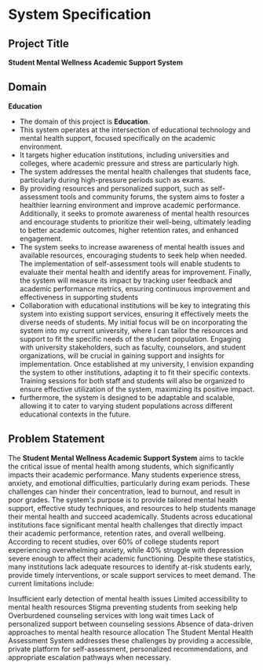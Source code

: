 # System Specification
## Project Title
**Student Mental Wellness Academic Support System**
## Domain
**Education**
* The domain of this project is **Education**.
* This system operates at the intersection of educational technology and mental health support, focused specifically on the academic environment.
* It targets higher education institutions, including universities and colleges, where academic pressure and stress are particularly high.
* The system addresses the mental health challenges that students face, particularly during high-pressure periods such as exams.
* By providing resources and personalized support, such as self-assessment tools and community forums, the system aims to foster a healthier learning environment and improve academic performance. Additionally, it seeks to promote awareness of mental health resources and encourage students to prioritize their well-being, ultimately leading to better academic outcomes, higher retention rates, and enhanced engagement.
* The system seeks to increase awareness of mental health issues and available resources, encouraging students to seek help when needed. The implementation of self-assessment tools will enable students to evaluate their mental health and identify areas for improvement. Finally, the system will measure its impact by tracking user feedback and academic performance metrics, ensuring continuous improvement and effectiveness in supporting students
* Collaboration with educational institutions will be key to integrating this system into existing support services, ensuring it effectively meets the diverse needs of students. My initial focus will be on incorporating the system into my current university, where I can tailor the resources and support to fit the specific needs of the student population. Engaging with university stakeholders, such as faculty, counselors, and student organizations, will be crucial in gaining support and insights for implementation. Once established at my university, I envision expanding the system to other institutions, adapting it to fit their specific contexts. Training sessions for both staff and students will also be organized to ensure effective utilization of the system, maximizing its positive impact.
* furthermore, the system is designed to be adaptable and scalable, allowing it to cater to varying student populations across different educational contexts in the future.

## Problem Statement
The **Student Mental Wellness Academic Support System** aims to tackle the critical issue of mental health among students, which significantly impacts their academic performance. Many students experience stress, anxiety, and emotional difficulties, particularly during exam periods. These challenges can hinder their concentration, lead to burnout, and result in poor grades. The system's purpose is to provide tailored mental health support, effective study techniques, and resources to help students manage their mental health and succeed academically.
Students across educational institutions face significant mental health challenges that directly impact their academic performance, retention rates, and overall wellbeing. According to recent studies, over 60% of college students report experiencing overwhelming anxiety, while 40% struggle with depression severe enough to affect their academic functioning. Despite these statistics, many institutions lack adequate resources to identify at-risk students early, provide timely interventions, or scale support services to meet demand.
The current limitations include:

Insufficient early detection of mental health issues
Limited accessibility to mental health resources
Stigma preventing students from seeking help
Overburdened counseling services with long wait times
Lack of personalized support between counseling sessions
Absence of data-driven approaches to mental health resource allocation
The Student Mental Health Assessment System addresses these challenges by providing a accessible, private platform for self-assessment, personalized recommendations, and appropriate escalation pathways when necessary.
